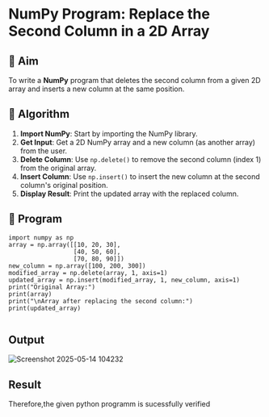 # NumPy Program: Replace the Second Column in a 2D Array

## 🎯 Aim
To write a **NumPy** program that deletes the second column from a given 2D array and inserts a new column at the same position.

## 🧠 Algorithm
1. **Import NumPy**: Start by importing the NumPy library.
2. **Get Input**: Get a 2D NumPy array and a new column (as another array) from the user.
3. **Delete Column**: Use `np.delete()` to remove the second column (index 1) from the original array.
4. **Insert Column**: Use `np.insert()` to insert the new column at the second column's original position.
5. **Display Result**: Print the updated array with the replaced column.

## 🧾 Program
```
import numpy as np
array = np.array([[10, 20, 30], 
                  [40, 50, 60], 
                  [70, 80, 90]])
new_column = np.array([100, 200, 300])
modified_array = np.delete(array, 1, axis=1)
updated_array = np.insert(modified_array, 1, new_column, axis=1)
print("Original Array:")
print(array)
print("\nArray after replacing the second column:")
print(updated_array)


```

## Output
![Screenshot 2025-05-14 104232](https://github.com/user-attachments/assets/b21d01bc-ca7d-4590-a7d2-8f8a8a34ccf1)

## Result
Therefore,the given python programm is sucessfully verified
